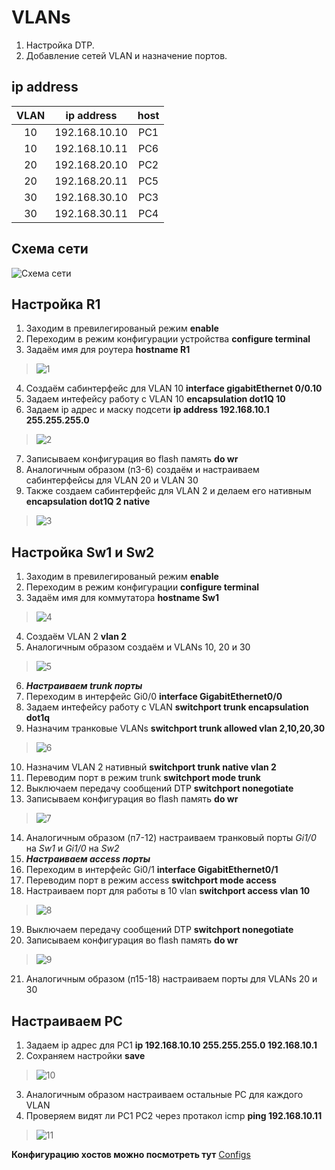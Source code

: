 # VLANs
  1. Настройка DTP.
  2. Добавление сетей VLAN и назначение портов.

## ip address
VLAN | ip address | host |
:----: | :----------: | :----: |
10 | 192.168.10.10 | PC1 |
10 | 192.168.10.11 | PC6 |
20 | 192.168.20.10 | PC2 |
20 | 192.168.20.11 | PC5 |
30 | 192.168.30.10 | PC3 |
30 | 192.168.30.11 | PC4 |

## Схема сети
![Схема сети](https://user-images.githubusercontent.com/112701413/189729033-b2935d93-53a7-4c19-9b48-7cba33f09db5.jpg)

## Настройка R1
1. Заходим в превилегированый режим **enable**
2. Переходим в режим конфигурации устройства **configure terminal**
3. Задаём имя для роутера **hostname R1**
>![1](https://user-images.githubusercontent.com/112701413/189698770-fa6f5f81-f215-4878-98aa-78ae22549d72.jpg)
4. Создаём сабинтерфейс для VLAN 10  **interface gigabitEthernet 0/0.10**
5. Задаем интефейсу работу с VLAN 10  **encapsulation dot1Q 10**
6. Задаем ip адрес и маску подсети  **ip address 192.168.10.1 255.255.255.0**
>![2](https://user-images.githubusercontent.com/112701413/189699752-132eb6bd-3e2d-4f52-ae22-88ab3d115c5e.jpg)
7. Записываем конфигурация во flash память **do wr**
8. Аналогичным образом (п3-6) создаём и настраиваем сабинтерфейсы для VLAN 20 и VLAN 30
9. Также создаем сабинтерфейс для VLAN 2 и делаем его нативным **encapsulation dot1Q 2 native**
>![3](https://user-images.githubusercontent.com/112701413/189700617-c325b4d6-5767-4287-adef-a7825076d4d6.jpg)
## Настройка Sw1 и Sw2
1. Заходим в превилегированый режим **enable**
2. Переходим в режим конфигурации **configure terminal**
3. Задаём имя для коммутатора **hostname Sw1**
>![4](https://user-images.githubusercontent.com/112701413/189706233-77643bf9-167e-4995-8150-80d963f15fbb.jpg)
4. Создаём VLAN 2  **vlan 2** 
5. Аналогичным образом создаём и VLANs 10, 20 и 30
>![5](https://user-images.githubusercontent.com/112701413/189706711-f19118f3-9871-4e44-b0dd-eab291cb1998.jpg)
6. ***Настраиваем trunk порты***
7. Переходим в интерфейс Gi0/0 **interface GigabitEthernet0/0**
8. Задаем интефейсу работу с VLAN  **switchport trunk encapsulation dot1q**
9. Назначим транковые VLANs **switchport trunk allowed vlan 2,10,20,30**
>![6](https://user-images.githubusercontent.com/112701413/189707614-ccd98760-c2a4-458b-af02-d3d49f234454.jpg)
10. Назначим VLAN 2 нативный **switchport trunk native vlan 2**
11. Переводим порт в режим trunk  **switchport mode trunk**
12. Выключаем передачу сообщений DTP  **switchport nonegotiate**
13. Записываем конфигурация во flash память **do wr**
>![7](https://user-images.githubusercontent.com/112701413/189707984-1a9fa236-4b58-44dd-9288-5cca15ebe15c.jpg)
14. Аналогичным образом (п7-12) настраиваем транковый порты *Gi1/0* на *Sw1* и *Gi1/0* на *Sw2*
15. ***Настраиваем access порты***
16. Переходим в интерфейс Gi0/1 **interface GigabitEthernet0/1**
17. Переводим порт в режим access **switchport mode access**
18. Настраиваем порт для работы в 10 vlan **switchport access vlan 10**
>![8](https://user-images.githubusercontent.com/112701413/189708599-c21a7be6-8280-4962-a19a-40f96932dda7.jpg)
19. Выключаем передачу сообщений DTP  **switchport nonegotiate**
20. Записываем конфигурация во flash память **do wr**
>![9](https://user-images.githubusercontent.com/112701413/189708968-6ba15280-be36-4577-813c-9694bfec925a.jpg)
21. Аналогичным образом (п15-18) настраиваем порты для VLANs 20 и 30
## Настраиваем PC
1. Задаем ip адрес для PC1  **ip 192.168.10.10 255.255.255.0 192.168.10.1**
2. Сохраняем настройки **save**
>![10](https://user-images.githubusercontent.com/112701413/189709701-1444c263-9439-4542-ba81-5a042853bdec.jpg)
3. Аналогичным образом настраиваем остальные PC для каждого VLAN
4. Проверяем видят ли PC1 PC2 через протакол icmp **ping 192.168.10.11**
>![11](https://user-images.githubusercontent.com/112701413/189711292-0677d9e3-3c76-4bc1-81bb-14ed7bf12628.jpg)

**Конфигурацию хостов можно посмотреть тут** [Configs](https://github.com/pekitel/OTUS-Network/tree/main/%D0%94%D0%BE%D0%BC%D0%B0%D1%88%D0%BD%D0%B8%D0%B5%20%D1%80%D0%B0%D0%B1%D0%BE%D1%82%D1%8B/VLANs/Configs)
